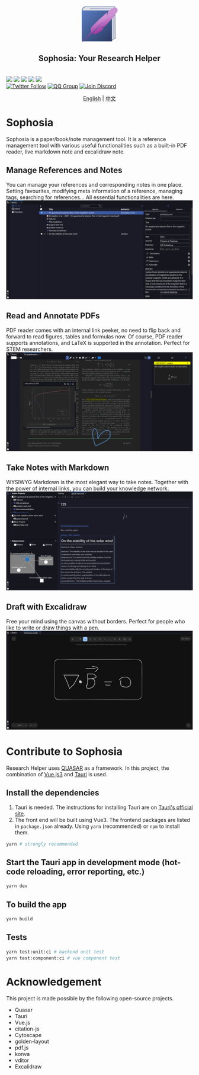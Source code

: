 <p align="center">
<img src="images/logo.svg" style="width: 100px; vertical-align:middle">
<br>
<h2 align="center">Sophosia: Your Research Helper</h2>
<br>
<a title="Build Status" target="_blank" href="https://github.com/sophosia/sophosia-releases/actions"><img src="https://img.shields.io/github/actions/workflow/status/sophosia/sophosia/publish.yml?style=flat-square"></a>
<a title="Release" target="_blank" href="https://github.com/sophosia/sophosia-releases/releases"><img src="https://img.shields.io/github/v/release/sophosia/sophosia?style=flat-square"></a>
<a title="Downloads" target="_blank" href="https://github.com/sophosia/sophosia-releases/releases"><img src="https://img.shields.io/github/downloads/sophosia/sophosia/total?style=flat-square"></a>
<a title="Stars" target="_blank" href="https://github.com/sophosia/sophosia-releases"><img src="https://img.shields.io/github/stars/sophosia/sophosia-releases?style=flat-square"></a>
<a title="Commits" target="_blank" href="https://github.com/sophosia/sophosia-releases/commits/main"><img src="https://img.shields.io/github/commit-activity/m/sophosia/sophosia-releases?style=flat-square"></a>
<br>
<a title="Twitter" target="_blank" href="https://twitter.com/sophosia_app"><img alt="Twitter Follow" src="https://img.shields.io/badge/@sophosia_app-1976d2?logo=twitter&style=social"></a>
<a title="QQ" target="_blank" href=""><img alt="QQ Group" src="https://img.shields.io/badge/QQ:808198109-1976d2?logo=tencentqq&style=social"></a>
<a title="Discord" target="_blank" href="https://discord.gg/8RDZE85tBj"><img alt="Join Discord" src="https://img.shields.io/badge/Sophosia-1976d2?logo=discord&style=social"></a>
</p>

<p align="center">
<a href="https://github.com/sophosia/sophosia-releases/blob/main/README.md">English</a>
|
<a href="https://github.com/sophosia/sophosia-releases/blob/main/README.zh_CN.md">中文</a>
</p>

# Sophosia

Sophosia is a paper/book/note management tool. It is a reference management tool with various useful functionalities such as a built-in PDF reader, live markdown note and excalidraw note.

## Manage References and Notes

You can manage your references and corresponding notes in one place. Setting favourites, modifying meta information of a reference, managing tags, searching for references... All essential functionalities are here.
![library-page.png](./images/library-page.png)

## Read and Annotate PDFs

PDF reader comes with an internal link peeker, no need to flip back and forward to read figures, tables and formulas now. Of course, PDF reader supports annotations, and LaTeX is supported in the annotation. Perfect for STEM researchers.
![reader-page.png](./images/reader-page.png)

## Take Notes with Markdown

WYSIWYG Markdown is the most elegant way to take notes. Together with the power of internal links, you can build your knowledge network.
![note-page.png](./images/note-page.png)

## Draft with Excalidraw

Free your mind using the canvas without borders. Perfect for people who like to write or draw things with a pen.
![excalidraw-page.png](./images/excalidraw-page.png)

# Contribute to Sophosia

Research Helper uses [QUASAR](https://quasar.dev) as a framework. In this project, the combination of [Vue.js3](https://vuejs.org) and [Tauri](https://tauri.app) is used.

## Install the dependencies

1. Tauri is needed. The instructions for installing Tauri are on [Tauri's official site](https://tauri.app/v1/guides/getting-started/setup).
2. The front end will be built using Vue3. The frontend packages are listed in `package.json` already. Using `yarn` (recommended) or `npm` to install them.

```bash
yarn # strongly recommended

```

## Start the Tauri app in development mode (hot-code reloading, error reporting, etc.)

```bash
yarn dev
```

## To build the app

```bash
yarn build
```

## Tests

```bash
yarn test:unit:ci # backend unit test
yarn test:component:ci # vue component test
```

# Acknowledgement

This project is made possible by the following open-source projects.

- Quasar
- Tauri
- Vue.js
- citation-js
- Cytoscape
- golden-layout
- pdf.js
- konva
- vditor
- Excalidraw
